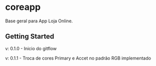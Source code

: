 # coreapp

Base geral para App Loja Online.

## Getting Started

v: 0.1.0 - Inicio do gitflow

v: 0.1.1 - Troca de cores Primary e Accet no padrão RGB implementado

